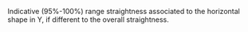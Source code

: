 Indicative (95%-100%) range straightness  associated to the horizontal shape  in Y, if different to the overall straightness.
